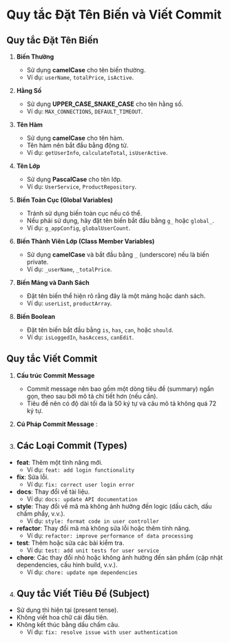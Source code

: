 # Quy tắc Đặt Tên Biến và Viết Commit

## Quy tắc Đặt Tên Biến

1. **Biến Thường**
   - Sử dụng **camelCase** cho tên biến thường.
   - Ví dụ: `userName`, `totalPrice`, `isActive`.

2. **Hằng Số**
   - Sử dụng **UPPER_CASE_SNAKE_CASE** cho tên hằng số.
   - Ví dụ: `MAX_CONNECTIONS`, `DEFAULT_TIMEOUT`.

3. **Tên Hàm**
   - Sử dụng **camelCase** cho tên hàm.
   - Tên hàm nên bắt đầu bằng động từ.
   - Ví dụ: `getUserInfo`, `calculateTotal`, `isUserActive`.

4. **Tên Lớp**
   - Sử dụng **PascalCase** cho tên lớp.
   - Ví dụ: `UserService`, `ProductRepository`.

5. **Biến Toàn Cục (Global Variables)**
   - Tránh sử dụng biến toàn cục nếu có thể.
   - Nếu phải sử dụng, hãy đặt tên biến bắt đầu bằng `g_` hoặc `global_`.
   - Ví dụ: `g_appConfig`, `globalUserCount`.

6. **Biến Thành Viên Lớp (Class Member Variables)**
   - Sử dụng **camelCase** và bắt đầu bằng `_` (underscore) nếu là biến private.
   - Ví dụ: `_userName`, `_totalPrice`.

7. **Biến Mảng và Danh Sách**
   - Đặt tên biến thể hiện rõ rằng đây là một mảng hoặc danh sách.
   - Ví dụ: `userList`, `productArray`.

8. **Biến Boolean**
   - Đặt tên biến bắt đầu bằng `is`, `has`, `can`, hoặc `should`.
   - Ví dụ: `isLoggedIn`, `hasAccess`, `canEdit`.

## Quy tắc Viết Commit

1. **Cấu trúc Commit Message**
   - Commit message nên bao gồm một dòng tiêu đề (summary) ngắn gọn, theo sau bởi mô tả chi tiết hơn (nếu cần).
   - Tiêu đề nên có độ dài tối đa là 50 ký tự và câu mô tả không quá 72 ký tự.

2. **Cú Pháp Commit Message**
<type>: <subject><BLANK LINE><body><BLANK LINE><footer>

3. ## Các Loại Commit (Types)

- **feat**: Thêm một tính năng mới.
  - Ví dụ: `feat: add login functionality`
- **fix**: Sửa lỗi.
  - Ví dụ: `fix: correct user login error`
- **docs**: Thay đổi về tài liệu.
  - Ví dụ: `docs: update API documentation`
- **style**: Thay đổi về mã mà không ảnh hưởng đến logic (dấu cách, dấu chấm phẩy, v.v.).
  - Ví dụ: `style: format code in user controller`
- **refactor**: Thay đổi mã mà không sửa lỗi hoặc thêm tính năng.
  - Ví dụ: `refactor: improve performance of data processing`
- **test**: Thêm hoặc sửa các bài kiểm tra.
  - Ví dụ: `test: add unit tests for user service`
- **chore**: Các thay đổi nhỏ hoặc không ảnh hưởng đến sản phẩm (cập nhật dependencies, cấu hình build, v.v.).
  - Ví dụ: `chore: update npm dependencies`

4. ## Quy tắc Viết Tiêu Đề (Subject)

- Sử dụng thì hiện tại (present tense).
- Không viết hoa chữ cái đầu tiên.
- Không kết thúc bằng dấu chấm câu.
  - Ví dụ: `fix: resolve issue with user authentication`
